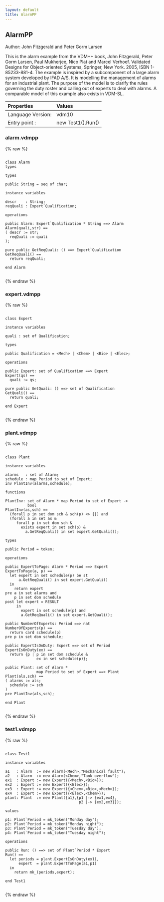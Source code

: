 ```yaml
---
layout: default
title: AlarmPP
---
```


## AlarmPP
Author: John Fitzgerald and Peter Gorm Larsen


This is the alarm example from the VDM++ book, John Fitzgerald, Peter
Gorm Larsen, Paul Mukherjee, Nico Plat and Marcel Verhoef. Validated
Designs for Object-oriented Systems, Springer, New York. 2005, ISBN
1-85233-881-4. The example is inspired by a subcomponent of a large
alarm system developed by IFAD A/S. It is modelling the management of
alarms for an industrial plant. The purpose of the model is to clarify
the rules governing the duty roster and calling out of experts to deal
with alarms. A comparable model of this example also exists in VDM-SL.


| Properties | Values          |
| :------------ | :---------- |
|Language Version:| vdm10|
|Entry point     :| new Test1().Run()|


### alarm.vdmpp

{% raw %}
~~~
              
class Alarm
types
                            
types

public String = seq of char;

instance variables 

descr    : String;
reqQuali : Expert`Qualification;
                            
operations

public Alarm: Expert`Qualification * String ==> Alarm
Alarm(quali,str) ==
( descr := str;
  reqQuali := quali
);
                               
pure public GetReqQuali: () ==> Expert`Qualification
GetReqQuali() ==
  return reqQuali;
  
end Alarm
             
~~~
{% endraw %}

### expert.vdmpp

{% raw %}
~~~
              
class Expert

instance variables

quali : set of Qualification;
                            
types 
 
public Qualification = <Mech> | <Chem> | <Bio> | <Elec>;
                            
operations

public Expert: set of Qualification ==> Expert
Expert(qs) ==
  quali := qs;
                              
pure public GetQuali: () ==> set of Qualification
GetQuali() ==
  return quali;
  
end Expert
             
~~~
{% endraw %}

### plant.vdmpp

{% raw %}
~~~
              
class Plant

instance variables

alarms   : set of Alarm;
schedule : map Period to set of Expert;
inv PlantInv(alarms,schedule);

functions

PlantInv: set of Alarm * map Period to set of Expert -> 
          bool
PlantInv(as,sch) ==
  (forall p in set dom sch & sch(p) <> {}) and
  (forall a in set as &
     forall p in set dom sch &
       exists expert in set sch(p) &
         a.GetReqQuali() in set expert.GetQuali());

types

public Period = token;

operations

public ExpertToPage: Alarm * Period ==> Expert
ExpertToPage(a, p) ==
  let expert in set schedule(p) be st
      a.GetReqQuali() in set expert.GetQuali()
  in
    return expert
pre a in set alarms and
    p in set dom schedule
post let expert = RESULT
     in
       expert in set schedule(p) and
       a.GetReqQuali() in set expert.GetQuali();
                              
public NumberOfExperts: Period ==> nat
NumberOfExperts(p) ==
  return card schedule(p)
pre p in set dom schedule;

public ExpertIsOnDuty: Expert ==> set of Period
ExpertIsOnDuty(ex) ==
  return {p | p in set dom schedule & 
              ex in set schedule(p)};

public Plant: set of Alarm * 
              map Period to set of Expert ==> Plant
Plant(als,sch) ==
( alarms := als;
  schedule := sch
)
pre PlantInv(als,sch);

end Plant
             
~~~
{% endraw %}

### test1.vdmpp

{% raw %}
~~~
              
class Test1

instance variables

a1   : Alarm  := new Alarm(<Mech>,"Mechanical fault");
a2   : Alarm  := new Alarm(<Chem>,"Tank overflow");
ex1  : Expert := new Expert({<Mech>,<Bio>});
ex2  : Expert := new Expert({<Elec>});
ex3  : Expert := new Expert({<Chem>,<Bio>,<Mech>});
ex4  : Expert := new Expert({<Elec>,<Chem>});
plant: Plant  := new Plant({a1},{p1 |-> {ex1,ex4},
                                 p2 |-> {ex2,ex3}});

values

p1: Plant`Period = mk_token("Monday day");
p2: Plant`Period = mk_token("Monday night");
p3: Plant`Period = mk_token("Tuesday day");
p4: Plant`Period = mk_token("Tuesday night");

operations

public Run: () ==> set of Plant`Period * Expert
Run() == 
  let periods = plant.ExpertIsOnDuty(ex1),
      expert  = plant.ExpertToPage(a1,p1)
  in 
    return mk_(periods,expert);

end Test1
             
~~~
{% endraw %}

